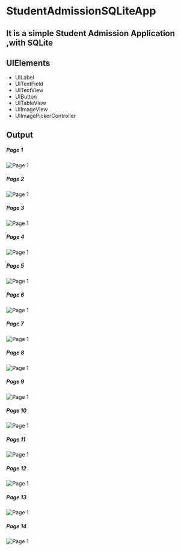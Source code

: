 # StudentAdmissionSQLiteApp
## It is a simple Student Admission Application ,with SQLite

## UIElements
- UILabel
- UITextField
- UITextView
- UIButton
- UITableView
- UIImageView
- UIImagePickerController

## Output
##### Page 1
![Page 1](D1.jpg)

##### Page 2
![Page 1](D2.jpg)

##### Page 3
![Page 1](D3.jpg)

##### Page 4
![Page 1](D4.jpg)

##### Page 5
![Page 1](D5.jpg)

##### Page 6
![Page 1](D6.jpg)

##### Page 7
![Page 1](D7.jpg)

##### Page 8
![Page 1](D8.jpg)

##### Page 9
![Page 1](D9.jpg)

##### Page 10
![Page 1](D10.jpg)

##### Page 11
![Page 1](D11.jpg)

##### Page 12
![Page 1](D12.jpg)

##### Page 13
![Page 1](D13.jpg)

##### Page 14
![Page 1](D14.jpg)
